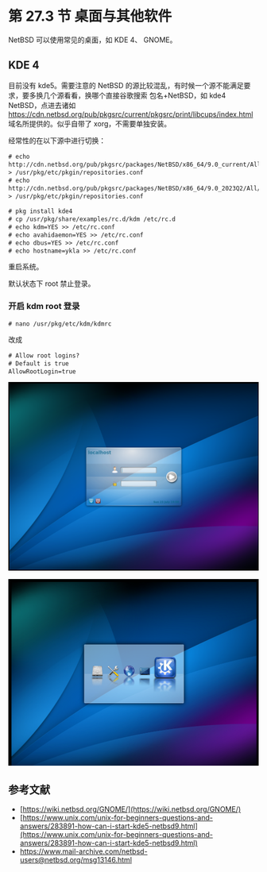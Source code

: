 # 第 27.3 节 桌面与其他软件

NetBSD 可以使用常见的桌面，如 KDE 4、 GNOME。


## KDE 4

目前没有 kde5。需要注意的 NetBSD 的源比较混乱，有时候一个源不能满足要求，要多换几个源看看，换哪个直接谷歌搜索 包名+NetBSD，如 kde4 NetBSD，点进去诸如 <https://cdn.netbsd.org/pub/pkgsrc/current/pkgsrc/print/libcups/index.html> 域名所提供的。似乎自带了 xorg，不需要单独安装。

经常性的在以下源中进行切换：

```
# echo http://cdn.netbsd.org/pub/pkgsrc/packages/NetBSD/x86_64/9.0_current/All/  > /usr/pkg/etc/pkgin/repositories.conf
# echo http://cdn.netbsd.org/pub/pkgsrc/packages/NetBSD/x86_64/9.0_2023Q2/All/  > /usr/pkg/etc/pkgin/repositories.conf
```

```
# pkg install kde4
# cp /usr/pkg/share/examples/rc.d/kdm /etc/rc.d
# echo kdm=YES >> /etc/rc.conf
# echo avahidaemon=YES >> /etc/rc.conf
# echo dbus=YES >> /etc/rc.conf
# echo hostname=ykla >> /etc/rc.conf  
```

重启系统。

默认状态下 root 禁止登录。

### 开启 kdm root 登录

```
# nano /usr/pkg/etc/kdm/kdmrc
```
改成
```
# Allow root logins?
# Default is true
AllowRootLogin=true 
```
![install KDE On NetBSD](../.gitbook/assets/nbkde1.png)

![install KDE On NetBSD](../.gitbook/assets/nbkde2.png)

## 参考文献

- [https://wiki.netbsd.org/GNOME/](https://wiki.netbsd.org/GNOME/)
- [https://www.unix.com/unix-for-beginners-questions-and-answers/283891-how-can-i-start-kde5-netbsd9.html](https://www.unix.com/unix-for-beginners-questions-and-answers/283891-how-can-i-start-kde5-netbsd9.html)
- <https://www.mail-archive.com/netbsd-users@netbsd.org/msg13146.html>
